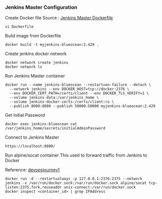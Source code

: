 ### Jenkins Master Configuration

Create Docker file
Source : [Jenkins Master Dockerfile](https://github.com/luthfanzulfauzi/jenkins/blob/main/master/config/Dockerfile)
```
vi Dockerfile
```

Build image from Dockerfile
```
docker build -t myjenkins-blueocean:2.429 .
```

Create jenkins docker network
```
docker network create jenkins
docker network ls
```

Run Jenkins Master container
```
docker run --name jenkins-blueocean --restart=on-failure --detach \
  --network jenkins --env DOCKER_HOST=tcp://docker:2376 \
  --env DOCKER_CERT_PATH=/certs/client --env DOCKER_TLS_VERIFY=1 \
  --volume jenkins-data:/var/jenkins_home \
  --volume jenkins-docker-certs:/certs/client:ro \
  --publish 8080:8080 --publish 50000:50000 myjenkins-blueocean:2.429
```

Get Initial Password
```
docker exec jenkins-blueocean cat /var/jenkins_home/secrets/initialAdminPassword
```

Connect to Jenkins Master
```
https://localhost:8080/
```

Run alpine/socat container
This used to forward traffic from Jenkins to Docker

Reference: [devopsjourney1](https://github.com/devopsjourney1/jenkins-101)
```
docker run -d --restart=always -p 127.0.0.1:2376:2375 --network jenkins -v /var/run/docker.sock:/var/run/docker.sock alpine/socat tcp-listen:2375,fork,reuseaddr unix-connect:/var/run/docker.sock
docker inspect <container_id> | grep IPAddress
```

